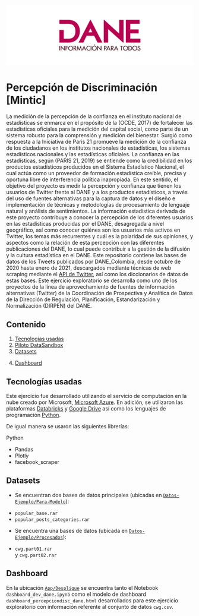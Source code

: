 ![DANELOGO](Figuras/dane_logo.PNG)
 
 # Percepción de Discriminación [Mintic]

La medición de la percepción de la confianza en el instituto nacional de estadísticas se enmarca en el propósito de la  (OCDE, 2017) de fortalecer las estadísticas oficiales para la medición del capital social, como parte de un sistema robusto para la comprensión y medición del bienestar. Surgió como respuesta a la Iniciativa de Paris 21 promueve la medición de la confianza de los ciudadanos en los institutos nacionales de estadísticas, los sistemas estadísticos nacionales y las estadísticas oficiales. La confianza en las estadísticas, según (PARIS 21, 2019) se entiende como la credibilidad en los productos estadísticos producidos en el Sistema Estadístico Nacional, el cual actúa como un proveedor de formación estadística creíble, precisa y oportuna libre de interferencia política inapropiada. 
En este sentido, el objetivo del proyecto es medir la percepción y confianza que tienen los usuarios de Twitter frente al DANE y a los productos estadísticos, a través del uso de fuentes alternativas para la captura de datos y el diseño e implementación de técnicas y metodologías de procesamiento de lenguaje natural y análisis de sentimientos.
La información estadística derivada de este proyecto contribuye a conocer la percepción de los diferentes usuarios en las estadísticas producidas por el DANE, desagregada a nivel geográfico, así como conocer quiénes son los usuarios más activos en Twitter, los temas más recurrentes y cuál es la polaridad de sus opiniones, y aspectos como la relación de esta percepción con las diferentes publicaciones del DANE, lo cual puede contribuir a la gestión de la difusión y la cultura estadística en el DANE. 
Este repositorio contiene las bases de datos de los Tweets publicados por DANE_Colombia, desde octubre de 2020 hasta enero de 2021, descargados mediante técnicas de web scraping mediante el [API de Twitter](https://developer.twitter.com/en/docs/twitter-api), así como los diccionarios de datos de estas bases. Este ejercicio exploratorio se desarrolla como uno de los proyectos de la línea de aprovechamiento de fuentes de información alternativas (Twitter) de la Coordinación de Prospectiva y Analítica de Datos de la Dirección de Regulación, Planificación, Estandarización y Normalización (DIRPEN) del DANE.

## Contenido

1. [Tecnologías usadas](#tecnologías)
2. [Piloto DataSandbox](#piloto)
3. [Datasets](#datasets)
<!--- 4. [Diccionarios](#diccionarios) -->
4. [Dashboard](#dashboard)

## Tecnologías usadas

Este ejercicio fue desarrollado utilizando el servicio de computación en la nube creado por Microsoft, [Microsoft Azure](https://azure.microsoft.com/es-es/). En adición, se utilizaron las plataformas [Databricks](https://databricks.com/) y [Google Drive](https://www.google.com/intl/es_co/drive/) así como los lenguajes de programación [Python](https://www.python.org/).

De igual manera se usaron las siguientes librerías:

Python
- Pandas
- Plotly
- facebook_scraper


## Datasets

- Se encuentran dos bases de datos principales (ubicadas en [`Datos-Ejemplo/Para-Modelo`](Datos-Ejemplo/Para-Modelo)):

* ``popular_base.rar`` <br>
* ``popular_posts_categories.rar`` <br>

- Se encuentra una bases de datos (ubicada en [`Datos-Ejemplo/Procesados`](Datos-Ejemplo/Procesados)):

* ``cwg.part01.rar`` <br>  y ``cwg.part02.rar`` <br>


## Dashboard

En la ubicación [`App/Despligue`](App/Despliegue) se encuentra tanto el Notebook ``dashboard_dev_dane.ipynb`` como el modelo de dashboard ``dashboard_percepciondisc_dane.html`` desarrollados para este ejercicio exploratorio con información referente al conjunto de datos ``cwg.csv``.

